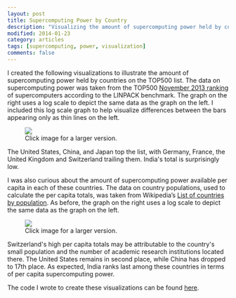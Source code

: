 ```yaml
---
layout: post
title: Supercomputing Power by Country
description: "Visualizing the amount of supercomputing power held by countries on the TOP500 list."
modified: 2014-01-23
category: articles
tags: [supercomputing, power, visualization]
comments: false
---
```


I created the following visualizations to illustrate the amount of supercomputing power held by countries on the TOP500 list. The data on supercomputing power was taken from the TOP500 [November 2013 ranking](http://www.top500.org/list/2013/11/) of supercomputers according to the LINPACK benchmark. The graph on the right uses a log scale to depict the same data as the graph on the left. I included this log scale graph to help visualize differences between the bars appearing only as thin lines on the left.

<figure>
    <!-- tflops per country -->
    <a href="http://i.imgur.com/yQvzBeT.png" target="_blank"><img src="http://i.imgur.com/yQvzBeT.png"></a>
    <figcaption>Click image for a larger version.</figcaption>
</figure>

The United States, China, and Japan top the list, with Germany, France, the United Kingdom and Switzerland trailing them. India's total is surprisingly low.

I was also curious about the amount of supercomputing power available per capita in each of these countries. The data on country populations, used to calculate the per capita totals, was taken from Wikipedia’s [List of countries by population](http://en.wikipedia.org/wiki/List_of_countries_by_population). As before, the graph on the right uses a log scale to depict the same data as the graph on the left.

<figure>
    <!-- mflops per capita, by country -->
    <a href="http://i.imgur.com/zdDxjY7.png" target="_blank"><img src="http://i.imgur.com/zdDxjY7.png"></a>
    <figcaption>Click image for a larger version.</figcaption>
</figure>

Switzerland's high per capita totals may be attributable to the country's small population and the number of academic research institutions located there. The United States remains in second place, while China has dropped to 17th place. As expected, India ranks last among these countries in terms of per capita supercomputing power.

The code I wrote to create these visualizations can be found [here](http://nbviewer.ipython.org/gist/rlucioni/b92e848ae1da41ffa452).